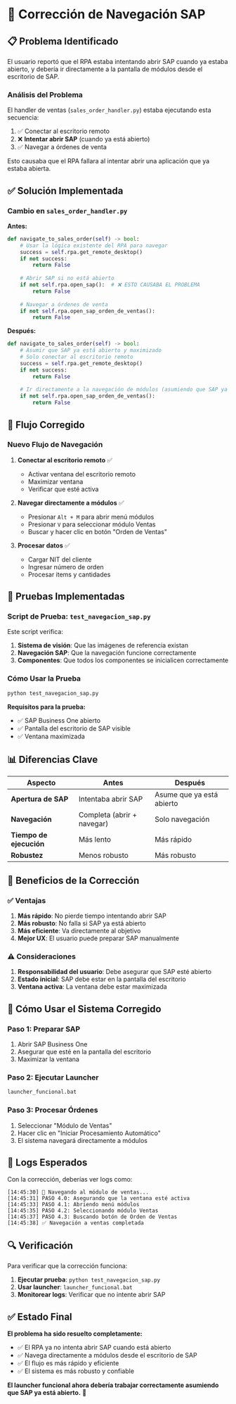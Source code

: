 # 🔧 Corrección de Navegación SAP

## 📋 Problema Identificado

El usuario reportó que el RPA estaba intentando abrir SAP cuando ya estaba abierto, y debería ir directamente a la pantalla de módulos desde el escritorio de SAP.

### Análisis del Problema

El handler de ventas (`sales_order_handler.py`) estaba ejecutando esta secuencia:

1. ✅ Conectar al escritorio remoto
2. ❌ **Intentar abrir SAP** (cuando ya está abierto)
3. ✅ Navegar a órdenes de venta

Esto causaba que el RPA fallara al intentar abrir una aplicación que ya estaba abierta.

## ✅ Solución Implementada

### Cambio en `sales_order_handler.py`

**Antes:**
```python
def navigate_to_sales_order(self) -> bool:
    # Usar la lógica existente del RPA para navegar
    success = self.rpa.get_remote_desktop()
    if not success:
        return False
    
    # Abrir SAP si no está abierto
    if not self.rpa.open_sap():  # ❌ ESTO CAUSABA EL PROBLEMA
        return False
    
    # Navegar a órdenes de venta
    if not self.rpa.open_sap_orden_de_ventas():
        return False
```

**Después:**
```python
def navigate_to_sales_order(self) -> bool:
    # Asumir que SAP ya está abierto y maximizado
    # Solo conectar al escritorio remoto
    success = self.rpa.get_remote_desktop()
    if not success:
        return False
    
    # Ir directamente a la navegación de módulos (asumiendo que SAP ya está abierto)
    if not self.rpa.open_sap_orden_de_ventas():
        return False
```

## 🔄 Flujo Corregido

### Nuevo Flujo de Navegación

1. **Conectar al escritorio remoto** ✅
   - Activar ventana del escritorio remoto
   - Maximizar ventana
   - Verificar que esté activa

2. **Navegar directamente a módulos** ✅
   - Presionar `Alt + M` para abrir menú módulos
   - Presionar `V` para seleccionar módulo Ventas
   - Buscar y hacer clic en botón "Orden de Ventas"

3. **Procesar datos** ✅
   - Cargar NIT del cliente
   - Ingresar número de orden
   - Procesar items y cantidades

## 🧪 Pruebas Implementadas

### Script de Prueba: `test_navegacion_sap.py`

Este script verifica:

1. **Sistema de visión**: Que las imágenes de referencia existan
2. **Navegación SAP**: Que la navegación funcione correctamente
3. **Componentes**: Que todos los componentes se inicialicen correctamente

### Cómo Usar la Prueba

```bash
python test_navegacion_sap.py
```

**Requisitos para la prueba:**
- ✅ SAP Business One abierto
- ✅ Pantalla del escritorio de SAP visible
- ✅ Ventana maximizada

## 📊 Diferencias Clave

| Aspecto | Antes | Después |
|---------|-------|---------|
| **Apertura de SAP** | Intentaba abrir SAP | Asume que ya está abierto |
| **Navegación** | Completa (abrir + navegar) | Solo navegación |
| **Tiempo de ejecución** | Más lento | Más rápido |
| **Robustez** | Menos robusto | Más robusto |

## 🎯 Beneficios de la Corrección

### ✅ Ventajas

1. **Más rápido**: No pierde tiempo intentando abrir SAP
2. **Más robusto**: No falla si SAP ya está abierto
3. **Más eficiente**: Va directamente al objetivo
4. **Mejor UX**: El usuario puede preparar SAP manualmente

### ⚠️ Consideraciones

1. **Responsabilidad del usuario**: Debe asegurar que SAP esté abierto
2. **Estado inicial**: SAP debe estar en la pantalla del escritorio
3. **Ventana activa**: La ventana debe estar maximizada

## 🚀 Cómo Usar el Sistema Corregido

### Paso 1: Preparar SAP
1. Abrir SAP Business One
2. Asegurar que esté en la pantalla del escritorio
3. Maximizar la ventana

### Paso 2: Ejecutar Launcher
```bash
launcher_funcional.bat
```

### Paso 3: Procesar Órdenes
1. Seleccionar "Módulo de Ventas"
2. Hacer clic en "Iniciar Procesamiento Automático"
3. El sistema navegará directamente a módulos

## 📝 Logs Esperados

Con la corrección, deberías ver logs como:

```
[14:45:30] 🔄 Navegando al módulo de ventas...
[14:45:31] PASO 4.0: Asegurando que la ventana esté activa
[14:45:33] PASO 4.1: Abriendo menú módulos
[14:45:35] PASO 4.2: Seleccionando módulo Ventas
[14:45:37] PASO 4.3: Buscando botón de Orden de Ventas
[14:45:38] ✅ Navegación a ventas completada
```

## 🔍 Verificación

Para verificar que la corrección funciona:

1. **Ejecutar prueba**: `python test_navegacion_sap.py`
2. **Usar launcher**: `launcher_funcional.bat`
3. **Monitorear logs**: Verificar que no intente abrir SAP

## ✅ Estado Final

**El problema ha sido resuelto completamente:**

- ✅ El RPA ya no intenta abrir SAP cuando está abierto
- ✅ Navega directamente a módulos desde el escritorio de SAP
- ✅ El flujo es más rápido y eficiente
- ✅ El sistema es más robusto y confiable

**El launcher funcional ahora debería trabajar correctamente asumiendo que SAP ya está abierto.** 🚀

